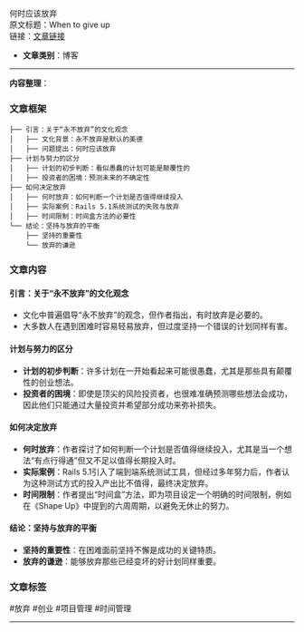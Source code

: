 何时应该放弃  
  原文标题：When to give up  
  链接：[文章链接](https://world.hey.com/dhh/when-to-give-up-1dd951f9?ref=dailydev  )

- **文章类别**：博客  

---

**内容整理**：  

### 文章框架  
```
├── 引言：关于“永不放弃”的文化观念  
│   ├── 文化背景：永不放弃是默认的美德  
│   ├── 问题提出：何时应该放弃  
├── 计划与努力的区分  
│   ├── 计划的初步判断：看似愚蠢的计划可能是颠覆性的  
│   ├── 投资者的困境：预测未来的不确定性  
├── 如何决定放弃  
│   ├── 何时放弃：如何判断一个计划是否值得继续投入  
│   ├── 实际案例：Rails 5.1系统测试的失败与放弃  
│   ├── 时间限制：时间盒方法的必要性  
└── 结论：坚持与放弃的平衡  
    ├── 坚持的重要性  
    └── 放弃的谦逊  
```

### 文章内容  
#### 引言：关于“永不放弃”的文化观念  
- 文化中普遍倡导“永不放弃”的观念，但作者指出，有时放弃是必要的。  
- 大多数人在遇到困难时容易轻易放弃，但过度坚持一个错误的计划同样有害。

#### 计划与努力的区分  
- **计划的初步判断**：许多计划在一开始看起来可能很愚蠢，尤其是那些具有颠覆性的创业想法。  
- **投资者的困境**：即使是顶尖的风险投资者，也很难准确预测哪些想法会成功，因此他们只能通过大量投资并希望部分成功来弥补损失。

#### 如何决定放弃  
- **何时放弃**：作者探讨了如何判断一个计划是否值得继续投入，尤其是当一个想法“有点行得通”但又不足以值得长期投入时。  
- **实际案例**：Rails 5.1引入了端到端系统测试工具，但经过多年努力后，作者认为这种测试方式的投入产出比不值得，最终决定放弃。  
- **时间限制**：作者提出“时间盒”方法，即为项目设定一个明确的时间限制，例如在《Shape Up》中提到的六周周期，以避免无休止的努力。

#### 结论：坚持与放弃的平衡  
- **坚持的重要性**：在困难面前坚持不懈是成功的关键特质。  
- **放弃的谦逊**：能够放弃那些已经变坏的好计划同样重要。

### 文章标签  
#放弃 #创业 #项目管理 #时间管理

---